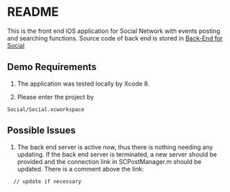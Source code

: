 README
==========
This is the front end iOS application for Social Network with events posting and searching functions. Source code of back end is stored in
[Back-End for Social](https://github.com/ZijianWang93/SocialBackend)

Demo Requirements
---------
1. The application was tested locally by Xcode 8.

2. Please enter the project by
```
Social/Social.xcworkspace
```

Possible Issues
---------
1. The back end server is active now, thus there is nothing needing any updating. If the back end server is terminated, a new server should be provided and the connection link in SCPostManager.m should be updated. There is a comment above the link:
```
  // update if necessary
```

